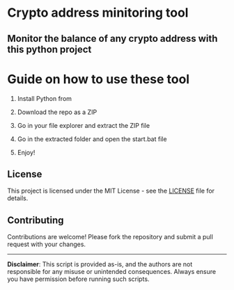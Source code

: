 # Crypto address minitoring tool  

## Monitor the balance of any crypto address with this python project   
   
# Guide on how to use these tool
  
1. Install Python from  
  
2. Download the repo as a ZIP
 
3. Go in your file explorer and extract the ZIP file  

4. Go in the extracted folder and open the start.bat file 
 
5. Enjoy!

## License     
 
This project is licensed under the MIT License - see the [LICENSE](LICENSE) file for details.
    
## Contributing 

Contributions are welcome! Please fork the repository and submit a pull request with your changes.   
  
---   
  
**Disclaimer**: This script is provided as-is, and the authors are not responsible for any misuse or unintended consequences. Always ensure you have permission before running such scripts.